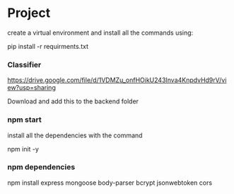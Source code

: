 # Project 
create a virtual environment and install all the commands using:

pip install -r requirments.txt

### Classifier 

https://drive.google.com/file/d/1VDMZu_onfHOikU243Inva4KnpdvHd9rV/view?usp=sharing

Download and add this to the backend folder 


### npm start


install all the dependencies with the command 

npm init -y

### npm dependencies 


npm install express mongoose body-parser bcrypt jsonwebtoken cors
